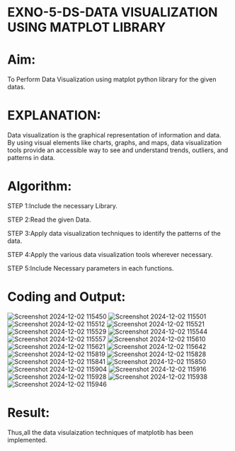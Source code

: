 # EXNO-5-DS-DATA VISUALIZATION USING MATPLOT LIBRARY

# Aim:
  To Perform Data Visualization using matplot python library for the given datas.

# EXPLANATION:
Data visualization is the graphical representation of information and data. By using visual elements like charts, graphs, and maps, data visualization tools provide an accessible way to see and understand trends, outliers, and patterns in data.

# Algorithm:
STEP 1:Include the necessary Library.

STEP 2:Read the given Data.

STEP 3:Apply data visualization techniques to identify the patterns of the data.

STEP 4:Apply the various data visualization tools wherever necessary.

STEP 5:Include Necessary parameters in each functions.

# Coding and Output:

![Screenshot 2024-12-02 115450](https://github.com/user-attachments/assets/e09a9077-db15-404d-9210-580bff835e89)
![Screenshot 2024-12-02 115501](https://github.com/user-attachments/assets/55e3d651-b6ab-4869-848a-5f13689f3859)
![Screenshot 2024-12-02 115512](https://github.com/user-attachments/assets/cc3650dd-7c71-41ce-9111-46fc4ba3db19)
![Screenshot 2024-12-02 115521](https://github.com/user-attachments/assets/dc1fa1a8-b4f8-4175-b612-fad2277fc9fe)
![Screenshot 2024-12-02 115529](https://github.com/user-attachments/assets/b4b3227e-9923-41ed-9297-1cc8cb7223f1)
![Screenshot 2024-12-02 115544](https://github.com/user-attachments/assets/bc4c3e35-cd71-4100-b971-a78ee26f1060)
![Screenshot 2024-12-02 115557](https://github.com/user-attachments/assets/f4f722c6-993f-41f2-860a-b22ac4ce3d22)
![Screenshot 2024-12-02 115610](https://github.com/user-attachments/assets/6094ce66-7e34-4981-ad6d-b1bed41a9c06)
![Screenshot 2024-12-02 115621](https://github.com/user-attachments/assets/0e924b31-2010-4996-a4c6-bf773c659471)
![Screenshot 2024-12-02 115642](https://github.com/user-attachments/assets/38cb1ccb-581b-4dbb-b8e8-db9b8b670a89)
![Screenshot 2024-12-02 115819](https://github.com/user-attachments/assets/cc210904-8788-4fcd-8b1c-a6e6d157f586)
![Screenshot 2024-12-02 115828](https://github.com/user-attachments/assets/ab48d10b-fe4b-423e-b31d-ea4070bded45)
![Screenshot 2024-12-02 115841](https://github.com/user-attachments/assets/c526f544-f48d-4ddf-bf31-a0333d27d5ac)
![Screenshot 2024-12-02 115850](https://github.com/user-attachments/assets/31508c87-6160-4b11-bc2d-e38462fc6d95)
![Screenshot 2024-12-02 115904](https://github.com/user-attachments/assets/f8e50685-3fd8-401e-97c4-21fdad7a4090)
![Screenshot 2024-12-02 115916](https://github.com/user-attachments/assets/c9608335-00a1-4463-a5a1-8a1dc12d4007)
![Screenshot 2024-12-02 115928](https://github.com/user-attachments/assets/cb976af4-34b4-44a4-a75e-70d43262cf8f)
![Screenshot 2024-12-02 115938](https://github.com/user-attachments/assets/60631156-6a2c-4457-8ff9-f3965df11f42)
![Screenshot 2024-12-02 115946](https://github.com/user-attachments/assets/b8c828e8-7708-4a66-9c44-c946e28f5ef2)

# Result:
 Thus,all the data visulaization techniques of matplotib has been implemented.
